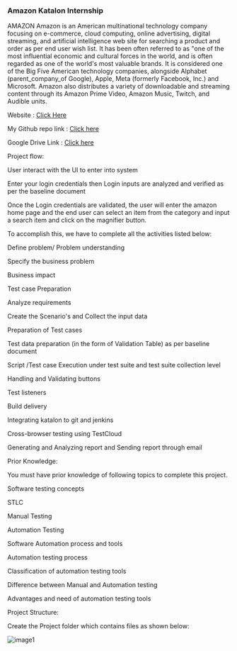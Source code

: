 ### Amazon Katalon Internship 
AMAZON
Amazon is an American multinational technology company focusing on e-commerce, cloud computing, online advertising, digital streaming, and artificial intelligence web site for searching a product and order as per end user wish list. It has been often referred to as "one of the most influential economic and cultural forces in the world, and is often regarded as one of the world's most valuable brands. It is considered one of the Big Five  American technology companies, alongside Alphabet (parent_company_of Google), Apple, Meta (formerly Facebook, Inc.) and Microsoft. Amazon also distributes a variety of downloadable and streaming content through its Amazon Prime Video, Amazon Music, Twitch, and Audible units.



Website : [Click Here](https://www.amazon.com)

My Github repo link : [Click here](https://github.com/lingeshwaran05/Katalon_Git_Integration)

Google Drive Link : [Click here](https://drive.google.com/file/d/1kI6fnV78O2H0-C_mvGUYvdfmoa2CQtM-/view?usp=drive_link)

Project flow:

User interact with the UI to enter into system

Enter your login credentials then Login inputs are analyzed and verified as per the baseline document

Once the Login credentials are validated, the user will enter the amazon home page and the end user can select an item from the category and input a search item and click on the magnifier button.

To accomplish this, we have to complete all the activities listed below:

Define problem/ Problem understanding

Specify the business problem

Business impact 

 Test case Preparation

Analyze requirements

Create the Scenario's and Collect the input data

Preparation of Test cases

Test data preparation (in the form of Validation Table) as per baseline document

Script /Test case Execution under test suite and test suite collection level 

Handling  and Validating buttons

Test listeners

Build delivery

Integrating katalon to git and jenkins

Cross-browser testing using TestCloud

Generating and Analyzing report and Sending report through email

Prior Knowledge:

 You must  have prior knowledge of following topics to complete this project.

Software testing concepts

STLC	

Manual Testing

Automation Testing

Software Automation process and tools 

Automation testing process

Classification of  automation testing tools

Difference between Manual and Automation testing

Advantages and need of automation testing tools

Project  Structure:


Create the Project folder which contains files as shown below:

![image1](https://github.com/smartinternz02/SI-GuidedProject-706801-1707202689/assets/76167753/a245a0a1-e8f7-4ce0-9ad9-d32cbbb53ca4)
